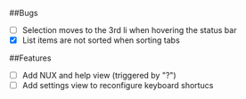 ##Bugs

* [ ] Selection moves to the 3rd li when hovering the status bar
* [x] List items are not sorted when sorting tabs 

##Features

* [ ] Add NUX and help view (triggered by "?")
* [ ] Add settings view to reconfigure keyboard shortucs